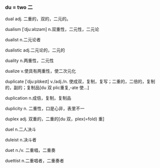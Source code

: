 ### du = two 二

dual adj. 二重的，双的，二元的。

dualism  [ˈdjuːəlɪzəm] n.双重性，二元性，二元论

dualist n.二元论者

dualistic adj.二元论的，二元的

duality n.两重性，二元性

dualize v.使具有两重性，使二次元化

duplicate [ˈdjuːplɪkeɪt] v./adj./n. 使成双，复制，复写；二重的，二倍的，复制的，副的；复制品[du 双 plic重复,-ate 使...] 

duplication n.成倍，复制，复制品

duplicity n. 二重性，口是心非，表里不一

duplex adj. 双重的，二重的[du 双，plex(=fold) 重]

duel n.二人决斗

duleist n.决斗者

duet n./v. 二重唱，二重奏

duettist n.二重唱者，二重奏者
